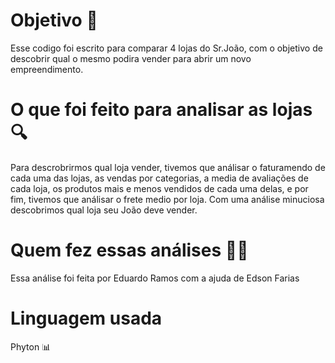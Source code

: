 <h1>Objetivo 🚀</h1>
<p>Esse codigo foi escrito para comparar 4 lojas do Sr.João, com o objetivo de descobrir qual o mesmo podira vender para abrir um novo empreendimento.</p>
<h1>O que foi feito para analisar as lojas 🔍</h1>
<p>Para descrobrirmos qual loja vender, tivemos que análisar o faturamendo de cada uma das lojas, as vendas por categorias, a media de avaliações de cada loja, os produtos mais e menos vendidos de cada uma delas, e por fim, tivemos que análisar o frete medio por loja. Com uma análise minuciosa descobrimos qual loja seu João deve vender.</p>
<h1>Quem fez essas análises ✍🏼</h1>
<p>Essa análise foi feita por Eduardo Ramos com a ajuda de Edson Farias</p>
<h1>Linguagem usada</h1>
<p> Phyton 📊
</p>
